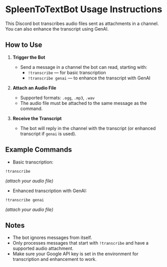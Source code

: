 # SpleenToTextBot Usage Instructions

This Discord bot transcribes audio files sent as attachments in a channel. You can also enhance the transcript using GenAI.

## How to Use

1. **Trigger the Bot**

   - Send a message in a channel the bot can read, starting with:
     - `!transcribe` — for basic transcription
     - `!transcribe genai` — to enhance the transcript with GenAI

2. **Attach an Audio File**

   - Supported formats: `.ogg`, `.mp3`, `.wav`
   - The audio file must be attached to the same message as the command.

3. **Receive the Transcript**
   - The bot will reply in the channel with the transcript (or enhanced transcript if `genai` is used).

## Example Commands

- Basic transcription:

```
!transcribe
```

_(attach your audio file)_

- Enhanced transcription with GenAI:

```text
!transcribe genai
```

_(attach your audio file)_

## Notes

- The bot ignores messages from itself.
- Only processes messages that start with `!transcribe` and have a supported audio attachment.
- Make sure your Google API key is set in the environment for transcription and enhancement to work.
